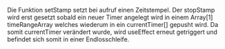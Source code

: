 Die Funktion setStamp setzt bei aufruf einen Zeitstempel. Der stopStamp wird erst gesetzt sobald ein neuer Timer angelegt wird in einem Array[1] timeRangeArray welches wiederum in ein currentTimer[] gepusht wird. Da somit currentTimer verändert wurde, wird useEffect erneut getriggert und befindet sich somit in einer Endlosschleife.